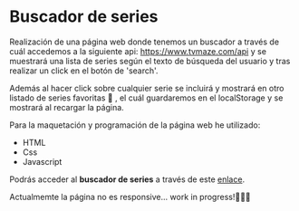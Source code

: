 # Buscador de series

Realización de una página web donde tenemos un buscador a través de cuál accedemos a la siguiente api: https://www.tvmaze.com/api y se muestrará una lista de series según el texto de búsqueda del usuario y tras realizar un click en el botón de 'search'.

Además al hacer click sobre cualquier serie se incluirá y mostrará en otro listado de series favoritas 🧡 , el cuál guardaremos en el localStorage y se mostrará al recargar la página.

Para la maquetación y programación de la página web he utilizado:

- HTML
- Css
- Javascript

Podrás acceder al **buscador de series** a través de este [enlace](https://nadiamurias.github.io/series-finder/).

Actualmemte la página no es responsive... work in progress!👩🏻‍💻
